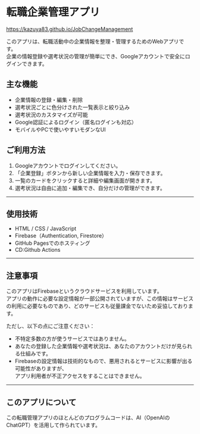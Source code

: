 # 転職企業管理アプリ

https://kazuya83.github.io/JobChangeManagement

このアプリは、転職活動中の企業情報を整理・管理するためのWebアプリです。  
企業の情報登録や選考状況の管理が簡単にでき、Googleアカウントで安全にログインできます。

## 主な機能

- 企業情報の登録・編集・削除
- 選考状況ごとに色分けされた一覧表示と絞り込み
- 選考状況のカスタマイズが可能
- Google認証によるログイン（匿名ログインも対応）
- モバイルやPCで使いやすいモダンなUI

## ご利用方法

1. Googleアカウントでログインしてください。  
2. 「企業登録」ボタンから新しい企業情報を入力・保存できます。  
3. 一覧のカードをクリックすると詳細や編集画面が開きます。  
4. 選考状況は自由に追加・編集でき、自分だけの管理ができます。

---

## 使用技術

- HTML / CSS / JavaScript
- Firebase（Authentication, Firestore）
- GitHub Pagesでのホスティング
- CD:Github Actions
---

## 注意事項

このアプリはFirebaseというクラウドサービスを利用しています。  
アプリの動作に必要な設定情報が一部公開されていますが、この情報はサービスの利用に必要なものであり、どのサービスも従量課金でないため妥協しております。

ただし、以下の点にご注意ください：

- 不特定多数の方が使うサービスではありません。  
- あなたの登録した企業情報や選考状況は、あなたのアカウントだけが見られる仕組みです。  
- Firebaseの設定情報は技術的なもので、悪用されるとサービスに影響が出る可能性がありますが、  
  アプリ利用者が不正アクセスをすることはできません。  

---

## このアプリについて

この転職管理アプリのほとんどのプログラムコードは、AI（OpenAIのChatGPT）を活用して作られています。  


